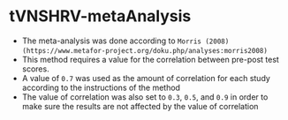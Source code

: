 # tVNSHRV-metaAnalysis

* The meta-analysis was done according to `Morris (2008)` 
`(https://www.metafor-project.org/doku.php/analyses:morris2008)`
* This method requires a value for the correlation between pre-post test scores. 
* A value of `0.7` was used as the amount of correlation for each study according to the instructions of the method
* The value of correlation was also set to `0.3`, `0.5`, and `0.9` in order to make sure the results are not affected by the value of correlation
